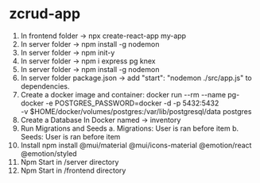# zcrud-app

1. In frontend folder -> npx create-react-app my-app
2. In server folder -> npm install -g nodemon
3. In server folder -> npm init-y
4. In server folder -> npm i express pg knex
5. In server folder -> npm install -g nodemon
6. In server folder package.json -> add "start": "nodemon ./src/app.js" to dependencies.
7. Create a docker image and container: docker run --rm --name pg-docker -e POSTGRES_PASSWORD=docker -d -p 5432:5432 \
   -v $HOME/docker/volumes/postgres:/var/lib/postgresql/data postgres
8. Create a Database In Docker named -> inventory
9. Run Migrations and Seeds
   a. Migrations: User is ran before item
   b. Seeds: User is ran before item
10. Install npm install @mui/material @mui/icons-material @emotion/react @emotion/styled
11. Npm Start in /server directory
12. Npm Start in /frontend directory
